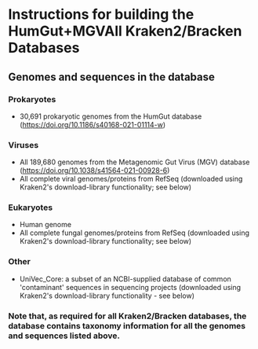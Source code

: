 # Instructions for building the HumGut+MGVAll Kraken2/Bracken Databases

## Genomes and sequences in the database
### Prokaryotes
- 30,691 prokaryotic genomes from the HumGut database (https://doi.org/10.1186/s40168-021-01114-w)
### Viruses
- All 189,680 genomes from the Metagenomic Gut Virus (MGV) database (https://doi.org/10.1038/s41564-021-00928-6)
- All complete viral genomes/proteins from RefSeq (downloaded using Kraken2's download-library functionality; see below)
### Eukaryotes
- Human genome
- All complete fungal genomes/proteins from RefSeq (downloaded using Kraken2's download-library functionality; see below)
### Other
- UniVec_Core: a subset of an NCBI-supplied database of common 'contaminant' sequences in sequencing projects (downloaded using Kraken2's download-library functionality - see below)

### Note that, as required for all Kraken2/Bracken databases, the database contains taxonomy information for all the genomes and sequences listed above.
